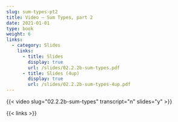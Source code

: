 ```yaml
---
slug: sum-types-pt2
title: Video — Sum Types, part 2
date: 2021-01-01
type: book
weight: 6
links:
  - category: Slides
    links:
      - title: Slides
        display: true
        url: /slides/02.2.2b-sum-types.pdf
      - title: Slides (4up)
        display: true
        url: /slides/02.2.2b-sum-types-4up.pdf
---
```



{{< video slug="02.2.2b-sum-types" transcript="n" slides="y" >}}

{{< links >}}

